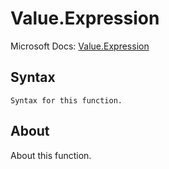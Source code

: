 ---
---

# Value.Expression

Microsoft Docs: [Value.Expression](https://docs.microsoft.com/en-us/powerquery-m/value-expression)

## Syntax

```
Syntax for this function.
```

## About

About this function.

